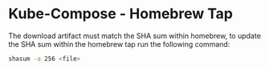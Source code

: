 # Kube-Compose - Homebrew Tap

The download artifact must match the SHA sum within homebrew, to update the SHA sum within the homebrew tap run the following command:

```bash
shasum -a 256 <file>
```
